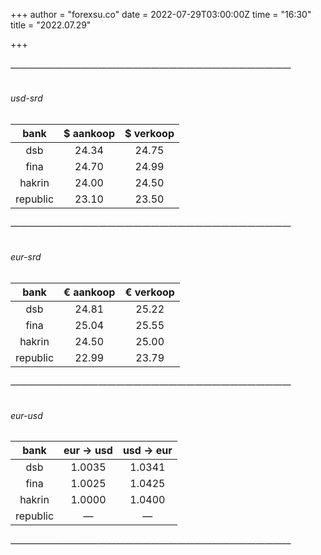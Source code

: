 +++
author = "forexsu.co"
date = 2022-07-29T03:00:00Z
time = "16:30"
title = "2022.07.29"

+++
###### ————————————————————————————————
###### usd-srd
bank|$ aankoop|$ verkoop
:-----:|:-----:|:-----:
dsb  |24.34|24.75
fina  |24.70|24.99
hakrin  |24.00|24.50
republic  |23.10|23.50
###### ————————————————————————————————
###### eur-srd
bank|€ aankoop|€ verkoop
:-----:|:-----:|:-----:
dsb  |24.81|25.22
fina  |25.04|25.55
hakrin  |24.50|25.00
republic  |22.99|23.79
###### ————————————————————————————————
###### eur-usd
bank|eur → usd|usd → eur
:-----:|:-----:|:-----:
dsb  |1.0035|1.0341
fina  |1.0025|1.0425
hakrin  |1.0000|1.0400
republic  |—|—
###### ————————————————————————————————
